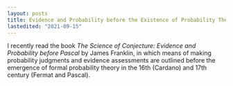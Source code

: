 ```yaml
---
layout: posts
title: Evidence and Probability before the Existence of Probability Theory
lastedited: "2021-09-15"
---
```


I recently read the book *The Science of Conjecture: Evidence and Probability before Pascal* by James Franklin, in which means of making probability judgments and evidence assessments are outlined before the emergence of formal probability theory in the 16th (Cardano) and 17th century (Fermat and Pascal).  
